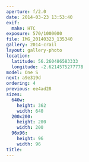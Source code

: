 ```yaml
---
aperture: f/2.0
date: 2014-03-23 13:53:40
exif:
  make: HTC
exposure: 570/1000000
file: IMG_20140323_135340
gallery: 2014-crail
layout: gallery-photo
location:
  latitude: 56.260486583333
  longitude: -2.6214575277778
model: One S
next: a9e319d
ordering: 4
previous: ee4ad28
sizes:
  640w:
    height: 362
    width: 640
  200x200:
    height: 200
    width: 200
  96x96:
    height: 96
    width: 96
title: 
---
```

